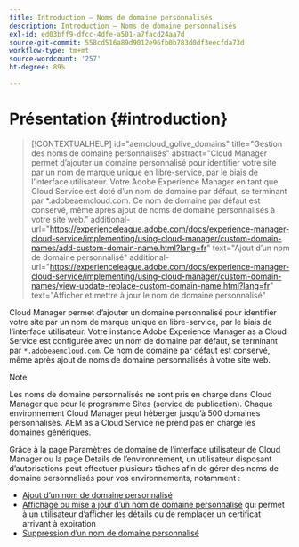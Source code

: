 ```yaml
---
title: Introduction – Noms de domaine personnalisés
description: Introduction – Noms de domaine personnalisés
exl-id: ed03bff9-dfcc-4dfe-a501-a7facd24aa7d
source-git-commit: 558cd516a89d9012e96fb0b783d0df3eecfda73d
workflow-type: tm+mt
source-wordcount: '257'
ht-degree: 89%

---
```


# Présentation {#introduction}

>[!CONTEXTUALHELP]
>id="aemcloud_golive_domains"
>title="Gestion des noms de domaine personnalisés"
>abstract="Cloud Manager permet d’ajouter un domaine personnalisé pour identifier votre site par un nom de marque unique en libre-service, par le biais de l’interface utilisateur. Votre Adobe Experience Manager en tant que Cloud Service est doté d’un nom de domaine par défaut, se terminant par *.adobeaemcloud.com. Ce nom de domaine par défaut est conservé, même après ajout de noms de domaine personnalisés à votre site web."
>additional-url="https://experienceleague.adobe.com/docs/experience-manager-cloud-service/implementing/using-cloud-manager/custom-domain-names/add-custom-domain-name.html?lang=fr" text="Ajout d’un nom de domaine personnalisé"
>additional-url="https://experienceleague.adobe.com/docs/experience-manager-cloud-service/implementing/using-cloud-manager/custom-domain-names/view-update-replace-custom-domain-name.html?lang=fr" text="Afficher et mettre à jour le nom de domaine personnalisé"

Cloud Manager permet d’ajouter un domaine personnalisé pour identifier votre site par un nom de marque unique en libre-service, par le biais de l’interface utilisateur. Votre instance Adobe Experience Manager as a Cloud Service est configurée avec un nom de domaine par défaut, se terminant par `*.adobeaemcloud.com`. Ce nom de domaine par défaut est conservé, même après ajout de noms de domaine personnalisés à votre site web.

>[!NOTE]
>Les noms de domaine personnalisés ne sont pris en charge dans Cloud Manager que pour le programme Sites (service de publication). Chaque environnement Cloud Manager peut héberger jusqu’à 500 domaines personnalisés. AEM as a Cloud Service ne prend pas en charge les domaines génériques.

Grâce à la page Paramètres de domaine de l’interface utilisateur de Cloud Manager ou la page Détails de l’environnement, un utilisateur disposant d’autorisations peut effectuer plusieurs tâches afin de gérer des noms de domaine personnalisés pour vos environnements, notamment :

* [Ajout d’un nom de domaine personnalisé](/help/implementing/cloud-manager/custom-domain-names/add-custom-domain-name.md)
* [Affichage ou mise à jour d’un nom de domaine personnalisé](/help/implementing/cloud-manager/custom-domain-names/view-update-replace-custom-domain-name.md) qui permet à un utilisateur d’afficher les détails ou de remplacer un certificat arrivant à expiration
* [Suppression d’un nom de domaine personnalisé](/help/implementing/cloud-manager/custom-domain-names/delete-custom-domain-name.md)
